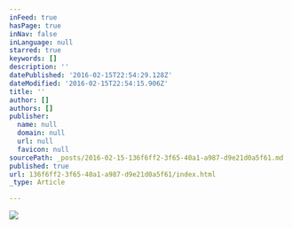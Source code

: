 ```yaml
---
inFeed: true
hasPage: true
inNav: false
inLanguage: null
starred: true
keywords: []
description: ''
datePublished: '2016-02-15T22:54:29.128Z'
dateModified: '2016-02-15T22:54:15.906Z'
title: ''
author: []
authors: []
publisher:
  name: null
  domain: null
  url: null
  favicon: null
sourcePath: _posts/2016-02-15-136f6ff2-3f65-40a1-a987-d9e21d0a5f61.md
published: true
url: 136f6ff2-3f65-40a1-a987-d9e21d0a5f61/index.html
_type: Article

---
```

![](https://the-grid-user-content.s3-us-west-2.amazonaws.com/4de80096-9de2-4241-8f1b-152e46195e4c.jpg)